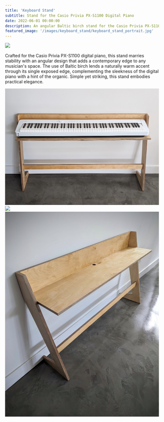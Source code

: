 ```yaml
---
title: 'Keyboard Stand'
subtitle: Stand for the Casio Privia PX-S1100 Digital Piano
date: 2022-06-01 00:00:00
description: An angular Baltic birch stand for the Casio Privia PX-S1100, providing stable, minimalist support with a warm, exposed edge.
featured_image: '/images/keyboard_stand/keyboard_stand_portrait.jpg'
---
```


![](/images/keyboard_stand/keyboard_stand_portrait.jpg)

Crafted for the Casio Privia PX-S1100 digital piano, this stand marries stability with an angular design that adds a contemporary edge to any musician's space. The use of Baltic birch lends a naturally warm accent through its single exposed edge, complementing the sleekness of the digital piano with a hint of the organic. Simple yet striking, this stand embodies practical elegance.

<div class="gallery" data-columns="2">
	<img src="/images/keyboard_stand/keyboard_stand_landscape.jpg">
	<img src="/images/keyboard_stand/keyboard_stand_closeup_portrait.jpg">
	<img src="/images/keyboard_stand/keyboard_stand_empty_portrait.jpg">
</div>
